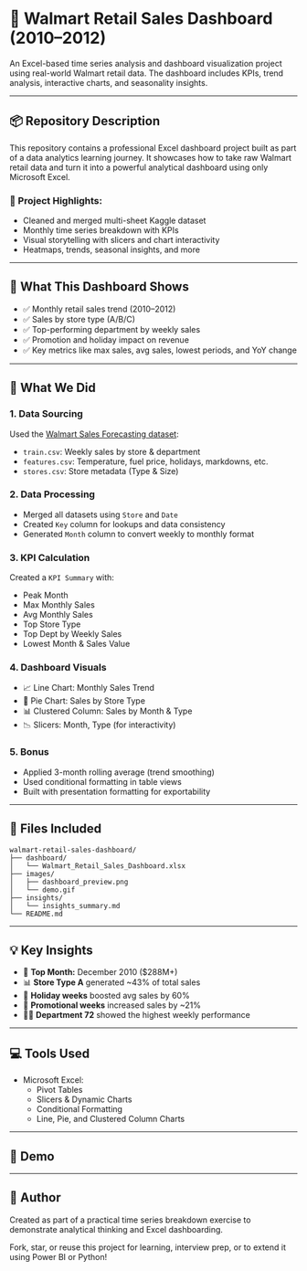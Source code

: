 # 🍎 Walmart Retail Sales Dashboard (2010–2012)

An Excel-based time series analysis and dashboard visualization project using real-world Walmart retail data. The dashboard includes KPIs, trend analysis, interactive charts, and seasonality insights.

---

## 📦 Repository Description

This repository contains a professional Excel dashboard project built as part of a data analytics learning journey. It showcases how to take raw Walmart retail data and turn it into a powerful analytical dashboard using only Microsoft Excel.

### 📂 Project Highlights:

- Cleaned and merged multi-sheet Kaggle dataset
- Monthly time series breakdown with KPIs
- Visual storytelling with slicers and chart interactivity
- Heatmaps, trends, seasonal insights, and more

---

## 📅 What This Dashboard Shows

- ✅ Monthly retail sales trend (2010–2012)
- ✅ Sales by store type (A/B/C)
- ✅ Top-performing department by weekly sales
- ✅ Promotion and holiday impact on revenue
- ✅ Key metrics like max sales, avg sales, lowest periods, and YoY change

---

## 🔎 What We Did

### 1. Data Sourcing

Used the [Walmart Sales Forecasting dataset](https://www.kaggle.com/competitions/walmart-recruiting-store-sales-forecasting):

- `train.csv`: Weekly sales by store & department
- `features.csv`: Temperature, fuel price, holidays, markdowns, etc.
- `stores.csv`: Store metadata (Type & Size)

### 2. Data Processing

- Merged all datasets using `Store` and `Date`
- Created `Key` column for lookups and data consistency
- Generated `Month` column to convert weekly to monthly format

### 3. KPI Calculation

Created a `KPI Summary` with:

- Peak Month
- Max Monthly Sales
- Avg Monthly Sales
- Top Store Type
- Top Dept by Weekly Sales
- Lowest Month & Sales Value

### 4. Dashboard Visuals

- 📈 Line Chart: Monthly Sales Trend
- 🍰 Pie Chart: Sales by Store Type
- 📊 Clustered Column: Sales by Month & Type
- 📉 Slicers: Month, Type (for interactivity)

### 5. Bonus

- Applied 3-month rolling average (trend smoothing)
- Used conditional formatting in table views
- Built with presentation formatting for exportability

---

## 📄 Files Included

```
walmart-retail-sales-dashboard/
├── dashboard/
│   └── Walmart_Retail_Sales_Dashboard.xlsx
├── images/
│   ├── dashboard_preview.png
│   └── demo.gif
├── insights/
│   └── insights_summary.md
└── README.md
```

---

## 💡 Key Insights

- 📅 **Top Month:** December 2010 ($288M+)
- 📊 **Store Type A** generated ~43% of total sales
- 🎉 **Holiday weeks** boosted avg sales by 60%
- 💼 **Promotional weeks** increased sales by ~21%
- 👩‍🌾 **Department 72** showed the highest weekly performance

---

## 💻 Tools Used

- Microsoft Excel:
  - Pivot Tables
  - Slicers & Dynamic Charts
  - Conditional Formatting
  - Line, Pie, and Clustered Column Charts

---

## 📸 Demo



---

## 🙌 Author

Created as part of a practical time series breakdown exercise to demonstrate analytical thinking and Excel dashboarding.

Fork, star, or reuse this project for learning, interview prep, or to extend it using Power BI or Python!
